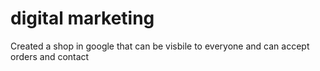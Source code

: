 # digital marketing

Created a shop in google that can be visbile to everyone and can accept orders and contact
